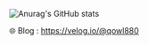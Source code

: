 ![Anurag's GitHub stats](https://github-readme-stats.vercel.app/api?username=Bae-Ji-Won&show_icons=true&theme=radical)

🌐 Blog : https://velog.io/@qowl880
